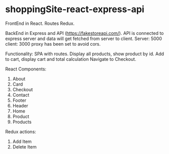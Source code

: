 # shoppingSite-react-express-api

FrontEnd in React. Routes Redux.

BackEnd in Express and API (https://fakestoreapi.com/). API is connected to express server and data will get fetched from server to client. 
Server: 5000
client: 3000
proxy has been set to avoid cors.

Functionality:
SPA with routes.
Display all products, show product by id. 
Add to cart, display cart and total calculation
Navigate to Checkout.

React Components:
1. About
2. Card
3. Checkout
4. Contact
5. Footer
6. Header
7. Home
8. Product
9. Products

Redux actions:
1. Add Item
2. Delete Item





